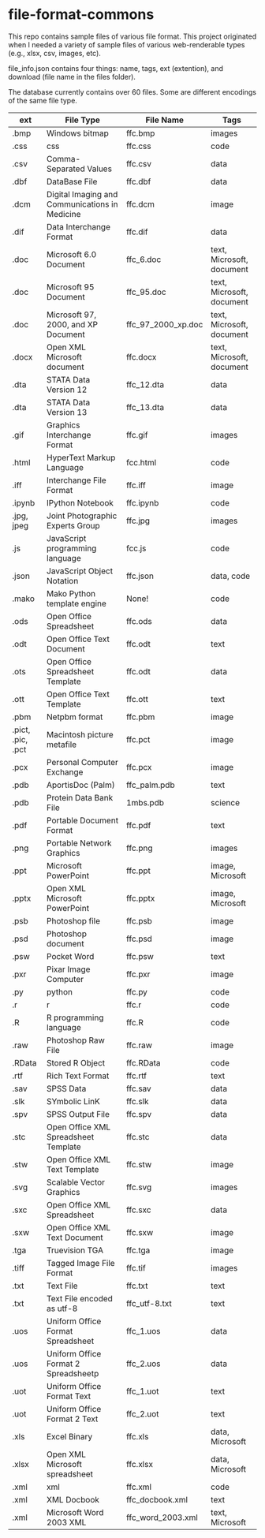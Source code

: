 # file-format-commons
This repo contains sample files of various file format. This project originated when I needed a variety of sample files of various web-renderable types (e.g., xlsx, csv, images, etc).

file_info.json contains four things: 
    name, tags, ext (extention), and download (file name in the files folder).

The database currently contains over 60 files. Some are different encodings of the same file type. 

| ext  | File Type              | File Name            |  Tags        |
|------|--------------------------|-------------------|-------------|
| .bmp | Windows bitmap | ffc.bmp | images |
| .css | css | ffc.css | code |
| .csv | Comma-Separated Values | ffc.csv | data |
| .dbf | DataBase File | ffc.dbf | data |
| .dcm | Digital Imaging and Communications in Medicine | ffc.dcm | image |
| .dif | Data Interchange Format | ffc.dif | data |
| .doc | Microsoft 6.0 Document | ffc_6.doc | text, Microsoft, document |
| .doc | Microsoft 95 Document | ffc_95.doc | text, Microsoft, document |
| .doc | Microsoft 97, 2000, and XP Document | ffc_97_2000_xp.doc | text, Microsoft, document |
| .docx | Open XML Microsoft document | ffc.docx | text, Microsoft, document |
| .dta | STATA Data Version 12 | ffc_12.dta | data |
| .dta | STATA Data Version 13 | ffc_13.dta | data |
| .gif | Graphics Interchange Format | ffc.gif | images |
| .html | HyperText Markup Language | fcc.html | code |
| .iff | Interchange File Format | ffc.iff | image |
| .ipynb | IPython Notebook | ffc.ipynb | code |
| .jpg, jpeg | Joint Photographic Experts Group | ffc.jpg | images |
| .js | JavaScript programming language | fcc.js | code |
| .json | JavaScript Object Notation | ffc.json | data, code |
| .mako | Mako Python template engine | None! | code |
| .ods | Open Office Spreadsheet | ffc.ods | data |
| .odt | Open Office Text Document | ffc.odt | text |
| .ots | Open Office Spreadsheet Template | ffc.odt | data |
| .ott | Open Office Text Template | ffc.ott | text |
| .pbm | Netpbm format | ffc.pbm | image |
| .pict, .pic, .pct | Macintosh picture metafile | ffc.pct | image |
| .pcx | Personal Computer Exchange | ffc.pcx | image |
| .pdb | AportisDoc (Palm) | ffc_palm.pdb | text |
| .pdb | Protein Data Bank File | 1mbs.pdb | science |
| .pdf | Portable Document Format | ffc.pdf | text |
| .png | Portable Network Graphics | ffc.png | images |
| .ppt | Microsoft PowerPoint | ffc.ppt | image, Microsoft |
| .pptx | Open XML Microsoft PowerPoint | ffc.pptx | image, Microsoft |
| .psb | Photoshop file | ffc.psb | image |
| .psd | Photoshop document | ffc.psd | image |
| .psw | Pocket Word | ffc.psw | text |
| .pxr | Pixar Image Computer | ffc.pxr | image |
| .py | python | ffc.py | code |
| .r | r | ffc.r | code |
| .R | R programming language | ffc.R | code |
| .raw | Photoshop Raw File | ffc.raw | image |
| .RData | Stored R Object | ffc.RData | code |
| .rtf | Rich Text Format | ffc.rtf | text |
| .sav | SPSS Data | ffc.sav | data |
| .slk | SYmbolic LinK | ffc.slk | data |
| .spv | SPSS Output File | ffc.spv | data |
| .stc | Open Office XML Spreadsheet Template | ffc.stc | data |
| .stw | Open Office XML Text Template | ffc.stw | image |
| .svg | Scalable Vector Graphics | ffc.svg | images |
| .sxc | Open Office XML Spreadsheet | ffc.sxc | data |
| .sxw | Open Office XML Text Document | ffc.sxw | image |
| .tga | Truevision TGA | ffc.tga | image |
| .tiff | Tagged Image File Format | ffc.tif | images |
| .txt | Text File | ffc.txt | text |
| .txt | Text File encoded as utf-8 | ffc_utf-8.txt | text |
| .uos | Uniform Office Format Spreadsheet | ffc_1.uos | data |
| .uos | Uniform Office Format 2 Spreadsheetp | ffc_2.uos | data |
| .uot | Uniform Office Format Text | ffc_1.uot | text |
| .uot | Uniform Office Format 2 Text | ffc_2.uot | text |
| .xls | Excel Binary | ffc.xls | data, Microsoft |
| .xlsx | Open XML Microsoft spreadsheet | ffc.xlsx | data, Microsoft |
| .xml | xml | ffc.xml | code |
| .xml | XML Docbook | ffc_docbook.xml | text |
| .xml | Microsoft Word 2003 XML | ffc_word_2003.xml | text, Microsoft |

